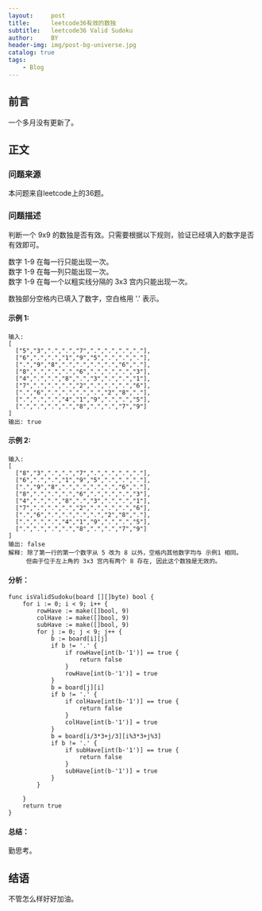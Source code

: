 ```yaml
---
layout:     post
title:      leetcode36有效的数独
subtitle:   leetcode36 Valid Sudoku
author:     BY
header-img: img/post-bg-universe.jpg
catalog: true
tags:
    - Blog
---
```



## 前言

一个多月没有更新了。

## 正文

### 问题来源

本问题来自leetcode上的36题。  

### 问题描述

判断一个 9x9 的数独是否有效。只需要根据以下规则，验证已经填入的数字是否有效即可。

数字 1-9 在每一行只能出现一次。  
数字 1-9 在每一列只能出现一次。  
数字 1-9 在每一个以粗实线分隔的 3x3 宫内只能出现一次。  

数独部分空格内已填入了数字，空白格用 '.' 表示。
#### 示例 1:
```
输入:
[
  ["5","3",".",".","7",".",".",".","."],
  ["6",".",".","1","9","5",".",".","."],
  [".","9","8",".",".",".",".","6","."],
  ["8",".",".",".","6",".",".",".","3"],
  ["4",".",".","8",".","3",".",".","1"],
  ["7",".",".",".","2",".",".",".","6"],
  [".","6",".",".",".",".","2","8","."],
  [".",".",".","4","1","9",".",".","5"],
  [".",".",".",".","8",".",".","7","9"]
]
输出: true
```

#### 示例 2:
```
输入:
[
  ["8","3",".",".","7",".",".",".","."],
  ["6",".",".","1","9","5",".",".","."],
  [".","9","8",".",".",".",".","6","."],
  ["8",".",".",".","6",".",".",".","3"],
  ["4",".",".","8",".","3",".",".","1"],
  ["7",".",".",".","2",".",".",".","6"],
  [".","6",".",".",".",".","2","8","."],
  [".",".",".","4","1","9",".",".","5"],
  [".",".",".",".","8",".",".","7","9"]
]
输出: false
解释: 除了第一行的第一个数字从 5 改为 8 以外，空格内其他数字均与 示例1 相同。
     但由于位于左上角的 3x3 宫内有两个 8 存在, 因此这个数独是无效的。
```

#### 分析：
```
func isValidSudoku(board [][]byte) bool {
    for i := 0; i < 9; i++ {
        rowHave := make([]bool, 9)
        colHave := make([]bool, 9)
        subHave := make([]bool, 9)
        for j := 0; j < 9; j++ {
            b := board[i][j]
            if b != '.' {
                if rowHave[int(b-'1')] == true {
                    return false
                }
                rowHave[int(b-'1')] = true
            }
            b = board[j][i]
            if b != '.' {
                if colHave[int(b-'1')] == true {
                    return false
                }
                colHave[int(b-'1')] = true
            }
            b = board[i/3*3+j/3][i%3*3+j%3]
            if b != '.' {
                if subHave[int(b-'1')] == true {
                    return false
                }
                subHave[int(b-'1')] = true
            }
        }
        
    }
    return true
}
```

#### 总结：
勤思考。  

## 结语
不管怎么样好好加油。
